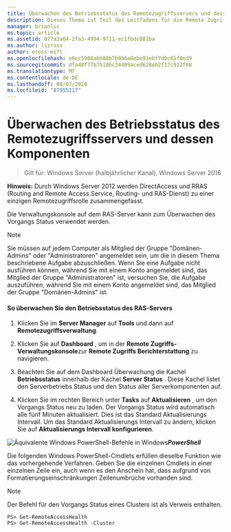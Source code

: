 ```yaml
---
title: Überwachen des Betriebsstatus des Remotezugriffsservers und dessen Komponenten
description: Dieses Thema ist Teil des Leitfadens für die Remote Zugriffs Überwachung und-Kontoführung in Windows Server 2016.
manager: brianlic
ms.topic: article
ms.assetid: 077a3a64-2fa3-4994-9711-ec1fbdc081ba
ms.author: lizross
author: eross-msft
ms.openlocfilehash: e9cc5988ab688b7b9b6e0ebe91ebf7d0c65f0ed9
ms.sourcegitcommit: dfa48f77b751dbc34409aced628eb2f17c912f08
ms.translationtype: MT
ms.contentlocale: de-DE
ms.lasthandoff: 08/07/2020
ms.locfileid: "87955117"
---
```

# <a name="monitor-the-operations-status-of-the-remote-access-server-and-its-components"></a>Überwachen des Betriebsstatus des Remotezugriffsservers und dessen Komponenten

>Gilt für: Windows Server (halbjährlicher Kanal), Windows Server 2016

**Hinweis:** Durch Windows Server 2012 werden DirectAccess und RRAS (Routing and Remote Access Service, Routing- und RAS-Dienst) zu einer einzigen Remotezugriffsrolle zusammengefasst.

Die Verwaltungskonsole auf dem RAS-Server kann zum Überwachen des Vorgangs Status verwendet werden.

> [!NOTE]
> Sie müssen auf jedem Computer als Mitglied der Gruppe "Domänen-Admins" oder "Administratoren" angemeldet sein, um die in diesem Thema beschriebene Aufgabe abzuschließen. Wenn Sie eine Aufgabe nicht ausführen können, während Sie mit einem Konto angemeldet sind, das Mitglied der Gruppe "Administratoren" ist, versuchen Sie, die Aufgabe auszuführen, während Sie mit einem Konto angemeldet sind, das Mitglied der Gruppe "Domänen-Admins" ist.

#### <a name="to-monitor-the-remote-access-server-operations-status"></a>So überwachen Sie den Betriebsstatus des RAS-Servers

1.  Klicken Sie im **Server Manager** auf **Tools** und dann auf **Remotezugriffsverwaltung**.

2.  Klicken Sie auf **Dashboard** , um in der **Remote Zugriffs-Verwaltungskonsole**zur **Remote Zugriffs Berichterstattung** zu navigieren.

3.  Beachten Sie auf dem Dashboard Überwachung die Kachel **Betriebsstatus** innerhalb der Kachel **Server Status** . Diese Kachel listet den Serverbetriebs Status und den Status aller Serverkomponenten auf.

4.  Klicken Sie im rechten Bereich unter **Tasks** auf **Aktualisieren** , um den Vorgangs Status neu zu laden. Der Vorgangs Status wird automatisch alle fünf Minuten aktualisiert. Dies ist das Standard Aktualisierungs Intervall. Um das Standard Aktualisierungs Intervall zu ändern, klicken Sie auf **Aktualisierungs Intervall konfigurieren**.

![Äquivalente Windows PowerShell-Befehle in Windows](../../../media/Monitor-the-operations-status-of-the-Remote-Access-server-and-its-components/PowerShellLogoSmall.gif)***<em>PowerShell</em>***

Die folgenden Windows PowerShell-Cmdlets erfüllen dieselbe Funktion wie das vorhergehende Verfahren. Geben Sie die einzelnen Cmdlets in einer einzelnen Zeile ein, auch wenn es den Anschein hat, dass aufgrund von Formatierungseinschränkungen Zeilenumbrüche vorhanden sind.

> [!NOTE]
> Der Befehl für den Vorgangs Status eines Clusters ist als Verweis enthalten.

```
PS> Get-RemoteAccessHealth
PS> Get-RemoteAccessHealth -Cluster
```




